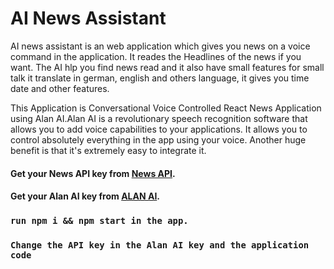 # AI News Assistant

AI news assistant is an web application which gives you news on a voice command in the application. It reades the Headlines of the news if you want. The AI hlp you find news read and it also have small features for small talk it translate in german, english and others language, it gives you time date and other features.

This Application is  Conversational Voice Controlled React News Application using Alan AI.Alan AI is a revolutionary speech recognition software that allows you to add voice capabilities to your applications. It allows you to control absolutely everything in the app using your voice. Another huge benefit is that it's extremely easy to integrate it.


#### Get your News API key from [News API](https://newsapi.org/).
#### Get your Alan AI key from [ALAN AI](https://alan.app/).


### `run npm i && npm start in the app.`
### `Change the API key in the Alan AI key and the application code`
